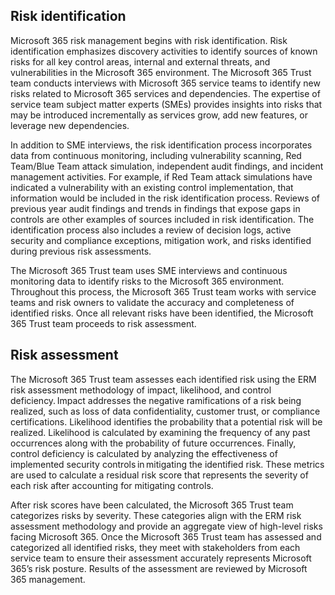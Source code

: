 ## Risk identification

Microsoft 365 risk management begins with risk identification. Risk identification emphasizes discovery activities to identify sources of known risks for all key control areas, internal and external threats, and vulnerabilities in the Microsoft 365 environment. The Microsoft 365 Trust team conducts interviews with Microsoft 365 service teams to identify new risks related to Microsoft 365 services and dependencies. The expertise of service team subject matter experts (SMEs) provides insights into risks that may be introduced incrementally as services grow, add new features, or leverage new dependencies.

In addition to SME interviews, the risk identification process incorporates data from continuous monitoring, including vulnerability scanning, Red Team/Blue Team attack simulation, independent audit findings, and incident management activities. For example, if Red Team attack simulations have indicated a vulnerability with an existing control implementation, that information would be included in the risk identification process. Reviews of previous year audit findings and trends in findings that expose gaps in controls are other examples of sources included in risk identification. The identification process also includes a review of decision logs, active security and compliance exceptions, mitigation work, and risks identified during previous risk assessments.

The Microsoft 365 Trust team uses SME interviews and continuous monitoring data to identify risks to the Microsoft 365 environment. Throughout this process, the Microsoft 365 Trust team works with service teams and risk owners to validate the accuracy and completeness of identified risks. Once all relevant risks have been identified, the Microsoft 365 Trust team proceeds to risk assessment.

## Risk assessment

The Microsoft 365 Trust team assesses each identified risk using the ERM risk assessment methodology of impact, likelihood, and control deficiency. Impact addresses the negative ramifications of a risk being realized, such as loss of data confidentiality, customer trust, or compliance certifications. Likelihood identifies the probability that a potential risk will be realized. Likelihood is calculated by examining the frequency of any past occurrences along with the probability of future occurrences. Finally, control deficiency is calculated by analyzing the effectiveness of implemented security controls in mitigating the identified risk. These metrics are used to calculate a residual risk score that represents the severity of each risk after accounting for mitigating controls.

After risk scores have been calculated, the Microsoft 365 Trust team categorizes risks by severity. These categories align with the ERM risk assessment methodology and provide an aggregate view of high-level risks facing Microsoft 365. Once the Microsoft 365 Trust team has assessed and categorized all identified risks, they meet with stakeholders from each service team to ensure their assessment accurately represents Microsoft 365’s risk posture. Results of the assessment are reviewed by Microsoft 365 management.
